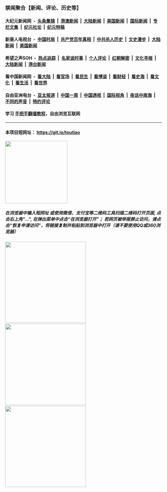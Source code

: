 ### 禁闻聚合【新闻、评论、历史等】

#### 大纪元新闻网 &nbsp;-&nbsp; [头条集锦](indexes/E头条集锦.md?t=02172202) &nbsp;|&nbsp; [港澳新闻](indexes/E港澳新闻.md?t=02172202)  &nbsp;|&nbsp; [大陆新闻](indexes/E大陆新闻.md?t=02172202) &nbsp;|&nbsp; [美国新闻](indexes/E美国新闻.md?t=02172202) &nbsp;|&nbsp; [国际新闻](indexes/E国际新闻.md?t=02172202) &nbsp;|&nbsp; [专栏文集](indexes/E专栏文集.md?t=02172202) &nbsp;|&nbsp; [纪元社论](indexes/E纪元社论.md?t=02172202) &nbsp;|&nbsp; [纪元特稿](indexes/E纪元特稿.md?t=02172202) 

#### 新唐人电视台 &nbsp;-&nbsp; [中国时局](indexes/N中国时局.md?t=02172202) &nbsp;|&nbsp; [共产党百年真相](indexes/N共产党百年真相.md?t=02172202) &nbsp;|&nbsp; [中共杀人历史](indexes/N中共杀人历史.md?t=02172202) &nbsp;|&nbsp; [文史漫步](indexes/N文史漫步.md?t=02172202) &nbsp;|&nbsp; [大陆新闻](indexes/N大陆新闻.md?t=02172202) &nbsp;|&nbsp; [美国新闻](indexes/N美国新闻.md?t=02172202)

#### 希望之声SOH &nbsp;-&nbsp; [热点追踪](indexes/H热点追踪.md?t=02172202) &nbsp;|&nbsp; [名家谈时事](indexes/H名家谈时事.md?t=02172202) &nbsp;|&nbsp; [个人评论](indexes/H个人评论.md?t=02172202)  &nbsp;|&nbsp; [红朝解密](indexes/H红朝解密.md?t=02172202) &nbsp;|&nbsp; [文化寻根](indexes/H文化寻根.md?t=02172202) &nbsp;|&nbsp; [大陆新闻](indexes/H大陆新闻.md?t=02172202) &nbsp;|&nbsp; [港台新闻](indexes/H港台新闻.md?t=02172202)

#### 看中国新闻网 &nbsp;-&nbsp; [看大陆](indexes/S看大陆.md?t=02172202) &nbsp;|&nbsp; [看官场](indexes/S看官场.md?t=02172202) &nbsp;|&nbsp; [看民生](indexes/S看民生.md?t=02172202)  &nbsp;|&nbsp; [看博谈](indexes/S看博谈.md?t=02172202) &nbsp;|&nbsp; [看财经](indexes/S看财经.md?t=02172202) &nbsp;|&nbsp; [看史海](indexes/S看史海.md?t=02172202) &nbsp;|&nbsp; [看文化](indexes/S看文化.md?t=02172202) &nbsp;|&nbsp; [看生活](indexes/S看生活.md?t=02172202) &nbsp;|&nbsp; [看世界](indexes/S看世界.md?t=02172202)

#### 自由亚洲电台 &nbsp;-&nbsp; [亚太报道](indexes/R亚太报道.md?t=02172202) &nbsp;|&nbsp; [中国一周](indexes/R中国一周.md?t=02172202) &nbsp;|&nbsp; [中国透视](indexes/R中国透视.md?t=02172202)  &nbsp;|&nbsp; [国际视角](indexes/R国际视角.md?t=02172202) &nbsp;|&nbsp; [夜话中南海](indexes/R夜话中南海.md?t=02172202) &nbsp;|&nbsp; [不同的声音](indexes/R不同的声音.md?t=02172202) &nbsp;|&nbsp; [特约评论](indexes/R特约评论.md?t=02172202)

#### 学习 [手把手翻墙教程](https://github.com/gfw-breaker/guides/wiki)，自由浏览互联网

----

#### 本项目短网址： https://git.io/toutiao
<img src="https://raw.githubusercontent.com/gfw-breaker/banned-news/master/scripts/img/qr.png" width="200px"/>  

##### 在浏览器中输入短网址 或使用微信、支付宝等二维码工具扫描二维码打开页面, 点击右上角"...", 在弹出菜单中点击“在浏览器打开”； 若网页被举报禁止访问，请点击“恢复申请访问”，将链接复制并粘贴到浏览器中打开（请不要使用QQ或360浏览器）

<img src="https://raw.githubusercontent.com/gfw-breaker/banned-news/master/scripts/img/1.png" width="260px"/> &nbsp; <img src="https://raw.githubusercontent.com/gfw-breaker/banned-news/master/scripts/img/2.png" width="260px"/> &nbsp; <img src="https://raw.githubusercontent.com/gfw-breaker/banned-news/master/scripts/img/3.png" width="260px"/>
